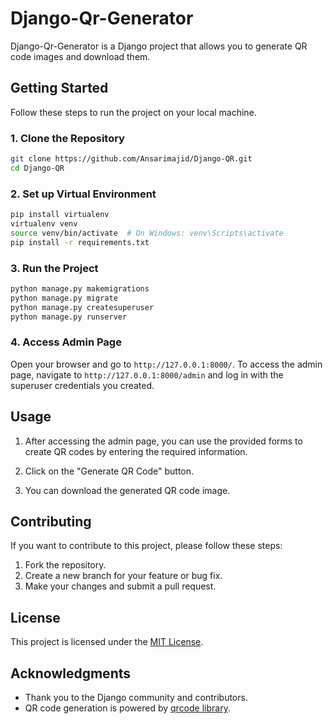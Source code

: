 # Django-Qr-Generator

Django-Qr-Generator is a Django project that allows you to generate QR code images and download them.

## Getting Started

Follow these steps to run the project on your local machine.

### 1. Clone the Repository

```bash
git clone https://github.com/Ansarimajid/Django-QR.git
cd Django-QR
```

### 2. Set up Virtual Environment

```bash
pip install virtualenv
virtualenv venv
source venv/bin/activate  # On Windows: venv\Scripts\activate
pip install -r requirements.txt
```

### 3. Run the Project

```bash
python manage.py makemigrations
python manage.py migrate
python manage.py createsuperuser
python manage.py runserver
```

### 4. Access Admin Page

Open your browser and go to `http://127.0.0.1:8000/`. To access the admin page, navigate to `http://127.0.0.1:8000/admin` and log in with the superuser credentials you created.

## Usage

1. After accessing the admin page, you can use the provided forms to create QR codes by entering the required information.

2. Click on the "Generate QR Code" button.

3. You can download the generated QR code image.

## Contributing

If you want to contribute to this project, please follow these steps:

1. Fork the repository.
2. Create a new branch for your feature or bug fix.
3. Make your changes and submit a pull request.

## License

This project is licensed under the [MIT License](LICENSE).

## Acknowledgments

- Thank you to the Django community and contributors.
- QR code generation is powered by [qrcode library](https://pypi.org/project/qrcode/).
